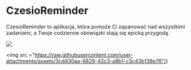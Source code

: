 # CzesioReminder
CzesioReminder to aplikacja, która pomoże Ci zapanować nad wszystkimi zadaniami, a Twoje codzienne obowiązki stają się epicką przygodą.


<img src="https://static.wikia.nocookie.net/bohaterowie/images/7/7d/Czesio_WlatcyMoch.PNG.png/revision/latest?cb=20221202213432&path-prefix=pl"/>

<img src ="https://raw.githubusercontent.com/user-attachments/assets/3cd430aa-6829-42c3-a8b1-c3c43b138e76"/)

